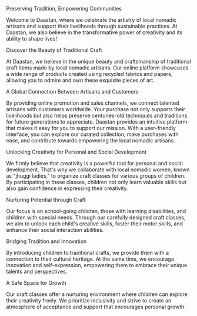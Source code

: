 Preserving Tradition, Empowering Communities 

Welcome to Daastan, where we celebrate the artistry of local nomadic artisans and support their livelihoods through sustainable practices. At Daastan, we also believe in the transformative power of creativity and its ability to shape lives!

Discover the Beauty of Traditional Craft 

At Daastan, we believe in the unique beauty and craftsmanship of traditional craft items made by local nomadic artisans. Our online platform showcases a wide range of products created using recycled fabrics and papers, allowing you to admire and own these exquisite pieces of art.

A Global Connection Between Artisans and Customers 

By providing online promotion and sales channels, we connect talented artisans with customers worldwide. Your purchase not only supports their livelihoods but also helps preserve centuries-old techniques and traditions for future generations to appreciate. Daastan provides an intuitive platform that makes it easy for you to support our mission. With a user-friendly interface, you can explore our curated collection, make purchases with ease, and contribute towards empowering the local nomadic artisans. 

Unlocking Creativity for Personal and Social Development 

We firmly believe that creativity is a powerful tool for personal and social development. That's why we collaborate with local nomadic women, known as "jhuggi ladies," to organize craft classes for various groups of children. By participating in these classes, children not only learn valuable skills but also gain confidence in expressing their creativity.

Nurturing Potential through Craft 

Our focus is on school-going children, those with learning disabilities, and children with special needs. Through our carefully designed craft classes, we aim to unlock each child's creative skills, foster their motor skills, and enhance their social interaction abilities.

Bridging Tradition and Innovation 

By introducing children to traditional crafts, we provide them with a connection to their cultural heritage. At the same time, we encourage innovation and self-expression, empowering them to embrace their unique talents and perspectives.

A Safe Space for Growth 

Our craft classes offer a nurturing environment where children can explore their creativity freely. We prioritize inclusivity and strive to create an atmosphere of acceptance and support that encourages personal growth.
